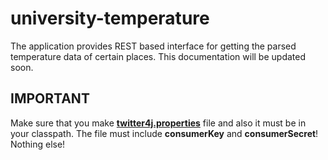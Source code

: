 university-temperature
======================

The application provides REST based interface for getting the parsed temperature data of certain places.
This documentation will be updated soon.

## IMPORTANT ##
Make sure that you make [**twitter4j.properties**](http://twitter4j.org/en/configuration.html) file and also it must be in your classpath.
The file must include **consumerKey** and **consumerSecret**! Nothing else!